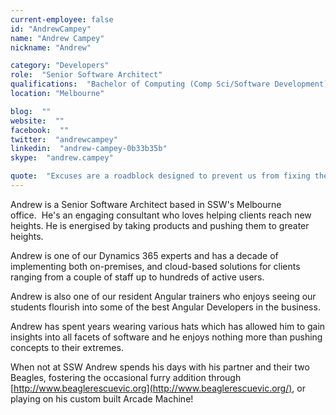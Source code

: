 ```yaml
---
current-employee: false
id: "AndrewCampey"
name: "Andrew Campey"
nickname: "Andrew"

category: "Developers"
role:  "Senior Software Architect"
qualifications:  "Bachelor of Computing (Comp Sci/Software Development)"
location: "Melbourne"

blog:  ""
website:  ""
facebook:  ""
twitter:  "andrewcampey"
linkedin:  "andrew-campey-0b33b35b"
skype:  "andrew.campey"

quote:  "Excuses are a roadblock designed to prevent us from fixing the underlying issue"
---
```


Andrew is a Senior Software Architect based in SSW's Melbourne office.  He's an engaging consultant who loves helping clients reach new heights. He is energised by taking products and pushing them to greater heights.  

Andrew is one of our Dynamics 365 experts and has a decade of implementing both on-premises, and cloud-based solutions for clients ranging from a couple of staff up to hundreds of active users.  

Andrew is also one of our resident Angular trainers who enjoys seeing our students flourish into some of the best Angular Developers in the business.  

Andrew has spent years wearing various hats which has allowed him to gain insights into all facets of software and he enjoys nothing more than pushing concepts to their extremes.  

When not at SSW Andrew spends his days with his partner and their two Beagles, fostering the occasional furry addition through [http://www.beaglerescuevic.org](http://www.beaglerescuevic.org/), or playing on his custom built Arcade Machine!  